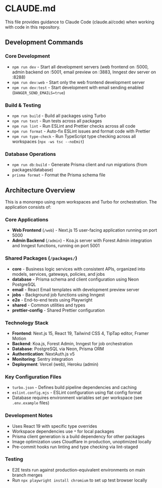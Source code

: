 # CLAUDE.md

This file provides guidance to Claude Code (claude.ai/code) when working with code in this repository.

## Development Commands

### Core Development

- `npm run dev` - Start all development servers (web frontend on :5000, admin backend on :5001, email preview on :3883, Inngest dev server on :8288)
- `npm run dev:web` - Start only the web frontend development server
- `npm run dev:test` - Start development with email sending enabled (`DANGER_SEND_EMAILS=true`)

### Build & Testing

- `npm run build` - Build all packages using Turbo
- `npm run test` - Run tests across all packages
- `npm run lint` - Run ESLint and Prettier checks across all code
- `npm run format` - Auto-fix ESLint issues and format code with Prettier
- `npm run type-check` - Run TypeScript type checking across all workspaces (`npx -ws tsc --noEmit`)

### Database Operations

- `npm run db:build` - Generate Prisma client and run migrations (from packages/database)
- `prisma format` - Format the Prisma schema file

## Architecture Overview

This is a monorepo using npm workspaces and Turbo for orchestration. The application consists of:

### Core Applications

- **Web Frontend** (`/web`) - Next.js 15 user-facing application running on port 5000
- **Admin Backend** (`/admin`) - Koa.js server with Forest Admin integration and Inngest functions, running on port 5001

### Shared Packages (`/packages/`)

- **core** - Business logic services with consistent APIs, organized into models, services, gateways, policies, and jobs
- **database** - Prisma schema and client configuration using Neon PostgreSQL
- **email** - React Email templates with development preview server
- **jobs** - Background job functions using Inngest
- **e2e** - End-to-end tests using Playwright
- **shared** - Common utilities and types
- **prettier-config** - Shared Prettier configuration

### Technology Stack

- **Frontend**: Next.js 15, React 19, Tailwind CSS 4, TipTap editor, Framer Motion
- **Backend**: Koa.js, Forest Admin, Inngest for job orchestration
- **Database**: PostgreSQL via Neon, Prisma ORM
- **Authentication**: NextAuth.js v5
- **Monitoring**: Sentry integration
- **Deployment**: Vercel (web), Heroku (admin)

### Key Configuration Files

- `turbo.json` - Defines build pipeline dependencies and caching
- `eslint.config.mjs` - ESLint configuration using flat config format
- Database requires environment variables set per workspace (see `.env.example` files)

### Development Notes

- Uses React 19 with specific type overrides
- Workspace dependencies use `*` for local packages
- Prisma client generation is a build dependency for other packages
- Image optimization uses Cloudflare in production, unoptimized locally
- Pre-commit hooks run linting and type checking via lint-staged

### Testing

- E2E tests run against production-equivalent environments on main branch merges
- Run `npx playwright install chromium` to set up test browser locally
